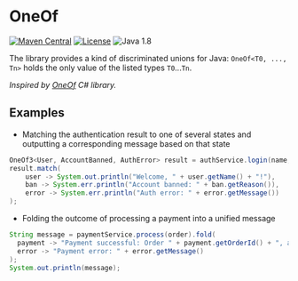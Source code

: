 # OneOf

[![Maven Central](https://img.shields.io/maven-central/v/io.upwake/oneof)](https://central.sonatype.com/artifact/io.upwake/oneof)
[![License](https://img.shields.io/github/license/nolequen/oneof)](licence.md)
![Java 1.8](https://img.shields.io/badge/Supports%20Java-1.8-orange?logo=java)

The library provides a kind of discriminated unions for Java: `OneOf<T0, ..., Tn>` holds the only value of the listed
types `T0`...`Tn`.

_Inspired by [OneOf](https://github.com/mcintyre321/OneOf) C# library._

## Examples

* Matching the authentication result to one of several states and outputting a corresponding message based on that state
```java
OneOf3<User, AccountBanned, AuthError> result = authService.login(name, password);
result.match(
    user -> System.out.println("Welcome, " + user.getName() + "!"),
    ban -> System.err.println("Account banned: " + ban.getReason()),
    error -> System.err.println("Auth error: " + error.getMessage())
);
```
* Folding the outcome of processing a payment into a unified message
```java
String message = paymentService.process(order).fold(
  payment -> "Payment successful: Order " + payment.getOrderId() + ", amount " + payment.getAmount(),
  error -> "Payment error: " + error.getMessage()
);
System.out.println(message);
```
